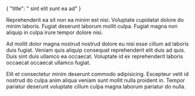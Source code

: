 {
  "title": " sint elit sunt ea ad"
}

Reprehenderit ea sit non ea minim est nisi. Voluptate cupidatat dolore do minim laboris. Fugiat deserunt laborum mollit culpa. Fugiat magna non aliquip in culpa irure tempor dolore nisi.

Ad mollit dolor magna nostrud nostrud dolore eu nisi esse cillum ad laboris duis fugiat. Veniam quis aliquip consequat reprehenderit elit duis ad quis. Duis sint duis ullamco ea occaecat. Voluptate id ex reprehenderit laboris occaecat occaecat ullamco fugiat.

Elit et consectetur minim deserunt commodo adipisicing. Excepteur velit id nostrud do culpa anim aliqua veniam sunt mollit nulla proident in. Tempor pariatur deserunt voluptate cillum culpa magna laborum pariatur do nulla.